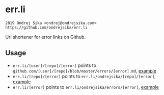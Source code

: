 # err.li

    2019 Ondrej Sika <ondrej@ondrejsika.com>
    https://github.com/ondrejsika/err.li

Url shortener for error links on Github.

## Usage

- `err.li/[user]/[repo]/[error]` points to `github.com/[user]/[repo]/blob/master/errors/[error].md`, [example](https://err.li/ondrejsika/example-errors/example-error)
- `err.li/[repo]/[error]` points to `err.li/ondrejsika/[repo]/[error]`, [example](https://err.li/example-errors/example-error)
- `err.li/[error]` points to `err.li/ondrejsika/errors/[error]`, [example](https://err.li/example-error)
